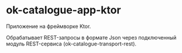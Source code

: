 <h1>ok-catalogue-app-ktor</h1>

<p>
Приложение на фреймворке Ktor.

Обрабатывает REST-запросы в формате Json через подключенный модуль REST-сервиса (ok-catalogue-transport-rest).
</p>